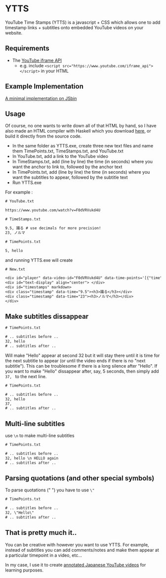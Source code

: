 # YTTS

YouTube Time Stamps (YTTS) is a javascript + CSS which allows one to add timestamp links + subtitles onto embedded YouTube videos on your website.

## Requirements

- The [YouTube iframe API](https://www.youtube.com/iframe_api)
  - e.g. include `<script src="https://www.youtube.com/iframe_api"></script>` in your HTML
 
## Example Implementation

[A minimal implementation on JSbin](https://jsbin.com/jegobovije/1/edit?html,output)

## Usage

Of course, no one wants to write down all of that HTML by hand, so I have also made an HTML compiler with Haskell which you download [here](https://github.com/Awelson/YTTS/releases/tag/v1.0.0), or build it directly from the source code.

- In the same folder as YTTS.exe, create three new text files and name them TimePoints.txt, TimeStamps.txt, and YouTube.txt
- In YouTube.txt, add a link to the YouTube video
- In TimeStamps.txt, add (line by line) the time (in seconds) where you want the anchor to link to, followed by the anchor text 
- In TimePoints.txt, add (line by line) the time (in seconds) where you want the subtitles to appear, followed by the subtitle text
- Run YTTS.exe

For example :

```YouTube.txt
# YouTube.txt

https://www.youtube.com/watch?v=F0dVRVukd4U
```

```TimeStamps.txt
# TimeStamps.txt

9.5, 踊る # use decimals for more precision!
23, ノルマ
```

```TimePoints.txt
# TimePoints.txt

5, hello
```

and running YTTS.exe will create

```New.txt
# New.txt

<div id="player" data-video-id="F0dVRVukd4U" data-time-points='[{"time":5,"text":"hello"}]'></div>
<div id="text-display" align="center"> </div>
<div id="timestamps" markdown>
<div class="timestamp" data-time="9.5"><h3>踊る</h3></div>
<div class="timestamp" data-time="23"><h3>ノルマ</h3></div>
</div>
```

## Make subtitles dissappear

```TimePoints.txt
# TimePoints.txt

# .. subtitles before ..
32, hello
# .. subtitles after ..
```

Will make "Hello" appear at second 32 but it will stay there until it is time for the next subtitle to appear (or until the video ends if there is no "next subtitle"). This can be troublesome if there is a long silence after "Hello". If you want to make "Hello" dissappear after, say, 5 seconds, then simply add `37, ` to the next line.

```TimePoints.txt
# TimePoints.txt

# .. subtitles before ..
32, hello
37, 
# .. subtitles after ..
```

## Multi-line subtitles

use `\n` to make multi-line subtitles

```TimePoints.txt
# TimePoints.txt

# .. subtitles before ..
32, hello \n HELLO again
# .. subtitles after ..
```

## Parsing quotations (and other special symbols)

To parse quotations (" ") you have to use `\"`

```TimePoints.txt
# TimePoints.txt

# .. subtitles before ..
32, \"Hello\"
# .. subtitles after ..
```

## That is pretty much it..

You can be creative with however you want to use YTTS. For example, instead of subtitles you can add comments/notes and make them appear at a particular timepoint in a video, etc...

In my case, I use it to create [annotated Japanese YouTube videos](https://awelson.github.io/Blog/Japanese%20Section%20🗾/Annotated/) for learning purposes. 

